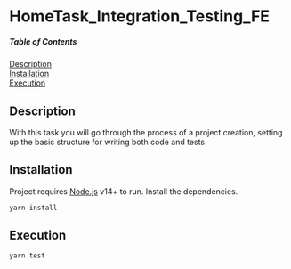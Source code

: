 # HomeTask_Integration_Testing_FE
##### Table of Contents

[Description](#description)  
[Installation](#installation)  
[Execution](#execution)  

<a name="description"/>

## Description

With this task you will go through the process of a project creation, setting up the basic structure for writing both code and tests.

<a name="installation"/>

## Installation

Project requires [Node.js](https://nodejs.org/) v14+ to run.
Install the dependencies.

```sh
yarn install
```

<a name="execution"/>

## Execution

```sh
yarn test
```
